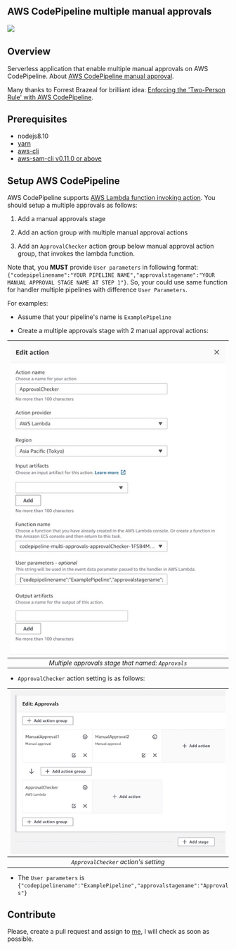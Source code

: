 AWS CodePipeline multiple manual approvals
-----

![](https://codebuild.ap-northeast-1.amazonaws.com/badges?uuid=eyJlbmNyeXB0ZWREYXRhIjoiZ21xTkVHQWlqSUJrY21UWUZGSUV4TExYNVVxa3gzcGE5eHlYV1d1clRHY2d0WUJOckNiVWtVUjVzakd1MnBPZVkxV3F1R25iS3NGRkhKdzFKQjIxUGVrPSIsIml2UGFyYW1ldGVyU3BlYyI6IlZQL3ZvakRxaktRRXJSdmsiLCJtYXRlcmlhbFNldFNlcmlhbCI6MX0%3D&branch=master)

## Overview

Serverless application that enable multiple manual approvals on AWS CodePipeline.
About [AWS CodePipeline manual approval](https://docs.aws.amazon.com/codepipeline/latest/userguide/approvals.html).

Many thanks to Forrest Brazeal for brilliant idea: [Enforcing the 'Two-Person Rule' with AWS CodePipeline](https://www.trek10.com/blog/enforcing-two-person-rule-aws-codepipeline/).

## Prerequisites

- nodejs8.10
- [yarn](https://yarnpkg.com)
- [aws-cli](https://aws.amazon.com/cli/)
- [aws-sam-cli v0.11.0 or above](https://github.com/awslabs/aws-sam-cli)

## Setup AWS CodePipeline

AWS CodePipeline supports [AWS Lambda function invoking action](https://docs.aws.amazon.com/codepipeline/latest/userguide/actions-invoke-lambda-function.html).
You should setup a multiple approvals as follows:

1. Add a manual approvals stage

2. Add an action group with multiple manual approval actions

3. Add an `ApprovalChecker` action group below manual approval action group, that invokes the lambda function.

Note that, you **MUST** provide `User parameters` in following format: `{"codepipelinename":"YOUR PIPELINE NAME","approvalstagename":"YOUR MANUAL APPROVAL STAGE NAME AT STEP 1"}`.
So, your could use same function for handler multiple pipelines with difference `User Parameters`.

For examples:
- Assume that your pipeline's name is `ExamplePipeline`

- Create a multiple approvals stage with 2 manual approval actions:

|![create-multiple-approvals-stage.jpg](https://raw.githubusercontent.com/CyberAgent/codepipeline-multi-manual-approvals/master/docs/create-approval-checker-action.jpg)|
|:--:|
|*Multiple approvals stage that named: `Approvals`*|

- `ApprovalChecker` action setting is as follows:

|![create-approval-checker-action.jpg](https://raw.githubusercontent.com/CyberAgent/codepipeline-multi-manual-approvals/master/docs/create-multiple-approvals-stage.jpg)|
|:--:|
|*`ApprovalChecker` action's setting*|

- The `User parameters` is `{"codepipelinename":"ExamplePipeline","approvalstagename":"Approvals"}`

## Contribute

Please, create a pull request and assign to [me](https://github.com/phucnh), I will check as soon as possible.
